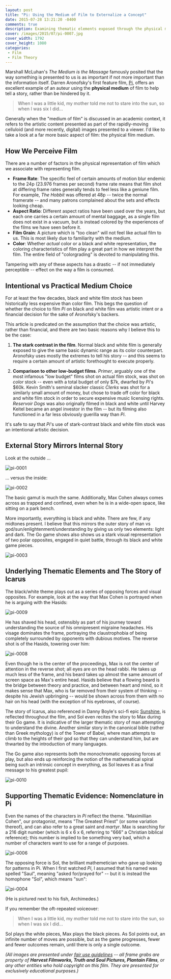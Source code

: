 ```yaml
---
layout: post
title: "Pi: Using the Medium of Film to Externalize a Concept"
date: 2015-07-28 13:21:20 -0400
comments: true
description: Examining thematic elements exposed through the physical medium of Darren Aronofsky's "Pi"
cover: /images/2015/07/pi-0007.jpg
cover_width: 1792
cover_height: 1080
categories: 
 - Film
 - Film Theory
---
```


Marshall McLuhan's *The Medium is the Massage* famously posited that the way something is presented to us is as important if not more important than the information itself. Darren Aronofsky's first feature film, [Pi](http://www.imdb.com/title/tt0138704/), offers an excellent example of an auteur using the **physical medium** of film to help tell a story, rather than be hindered by it.

<!-- more -->

> When I was a little kid, my mother told me not to stare into the sun, so when I was six I did...

Generally when the "medium of film" is discussed in an academic context, it refers to the artistic content presented as part of the rapidly-moving celluloid (and more recently, digital) images presented to a viewer. I'd like to take a look at a far more basic aspect of film: the physical film medium.

## How We Perceive Film

There are a number of factors in the physical representation of film which we associate with representing film.

 * **Frame Rate**: The specific feel of certain amounts of motion blur endemic to the 24p (23.976 frames per second) frame rate means that film shot at differing frame rates generally tends to feel less like a geniune film. For example, *The Hobbit* was offered at 48p -- twice the normal framerate -- and many patrons complained about the sets and effects looking cheap.
 * **Aspect Ratio**: Different aspect ratios have been used over the years, but each one carries a certain amount of mental baggage, as a single film does not exist in a vacuum, but is instead colored by the experiences of the films we have seen before it.
 * **Film Grain**: A picture which is "too clean" will not feel like actual film to us. This is most likely due to familiarity with the medium.
 * **Color**: Whether *actual* color or a black and white representation, the coloring characteristics of film play a great part in how we interpret the film. The entire field of "colorgrading" is devoted to manipulating this.

Tampering with any of these aspects has a drastic -- if not immediately perceptible -- effect on the way a film is consumed. 

## Intentional vs Practical Medium Choice

For at least the few decades, black and white film stock has been historically less expensive than color film. This begs the question of whether the choice to film *Pi* on black and white film was artistic intent or a financial decision for the sake of Aronofsky's backers.

This article is predicated on the assumption that the choice was artistic, rather than financial, and there are two basic reasons why I believe this to be the case:

1) **The stark contrast in the film**. Normal black and white film is generally exposed to give the same basic dynamic range as its color counterpart. Aronofsky uses mostly the extremes to tell his story -- and this seems to require a certain amount of artistic forethought to execute properly.

2) **Comparison to other low-budget films**. *Primer*, arguably one of the most infamous "low budget" films shot on actual film stock, was shot on *color* stock -- even with a total budget of only $7k, dwarfed by *Pi*'s $60k. Kevin Smith's seminal slacker classic *Clerks* was shot for a similarly small amount of money, but chose to trade off color for black and white film stock in order to secure expensive music licensing rights. *Reservoir Dogs* was also originally filmed in black and white until Harvey Keitel became an angel investor in the film -- but its filming also functioned in a far less obviously guerilla way than *Pi*.

It's safe to say that *Pi*'s use of stark-contrast black and white film stock was an intentional artistic decision.

## External Story Mirrors Internal Story

Look at the outside ...

![pi-0001](/images/2015/07/pi-0001.jpg)  

... versus the inside:

![pi-0002](/images/2015/07/pi-0002.jpg)  

The basic gamut is much the same. Additionally, Max Cohen always comes across as trapped and confined, even when he is in a wide-open space, like sitting on a park bench.

More importantly, everything is black and white. There are few, if any midtones present. I believe that this mirrors the outer story of man vs god/sun/enlightenment/understanding by giving us only two elements: light and dark. The Go game shows also shows us a stark visual representation of two polar opposites, engaged in quiet battle, through its black and white game pieces.

![pi-0003](/images/2015/07/pi-0003.jpg)  

## Underlying Thematic Elements and The Story of Icarus

The black/white theme plays out as a series of opposing forces and visual opposites. For example, look at the way that Max Cohen is portrayed when he is arguing with the Hasids:

![pi-0009](/images/2015/07/pi-0009.jpg)  

He has shaved his head, ostensibly as part of his journey toward understanding the source of his omnipresent migraine headaches. His visage dominates the frame, portraying the claustrophobia of being completely surrounded by opponents with dubious motives. The reverse shot is of the Hasids, towering over him:

![pi-0008](/images/2015/07/pi-0008.jpg)  

Even though he is the center of the proceedings, Max is not the center of attention in the reverse shot; all eyes are on the head rabbi. He takes up much less of the frame, and his beard takes up almost the same amount of screen space as Max's entire head. Hasids believe that a flowing beard is the bridge between theory and practice, and between heart and mind, so it makes sense that Max, who is far removed from their system of thinking -- despite his Jewish upbringing -- would be shown across from them with no hair on his head (with the exception of his eyebrows, of course).

The story of Icarus, also referenced in Danny Boyle's sci-fi epic [Sunshine](http://www.imdb.com/title/tt0448134/), is reflected throughout the film, and Sol even recites the story to Max during their Go game. It is indicative of the larger thematic story of man attempting to understand the divine. Another similar story in the canonical bible (rather than Greek mythology) is of the Tower of Babel, where man attempts to climb to the heights of their god so that they can understand him, but are thwarted by the introduction of many languages.

The Go game also represents both the monochromatic opposing forces at play, but also ends up reinforcing the notion of the mathematical spiral being such an intrinsic concept in everything, as Sol leaves it as a final message to his greatest pupil:

![pi-0010](/images/2015/07/pi-0010.jpg)  

## Supporting Thematic Evidence: Nomenclature in Pi 

Even the names of the characters in *Pi* reflect the theme. "Maximillian Cohen", our protagonist, means "The Greatest Priest" (or some variation thereof), and can also refer to a great saint and *martyr*. Max is searching for a 216 digit number (which is 6 x 6 x 6, referring to "666" a Christian biblical reference); this number is implied to be something very bad, which a number of characters want to use for a range of purposes.

![pi-0006](/images/2015/07/pi-0006.jpg)  

The opposing force is Sol, the brilliant mathemetician who gave up looking for patterns in Pi. When I first watched *Pi*, I assumed that his named was spelled "Saul", meaning "asked for/prayed for" -- but it is instead the homophone "Sol", which means "sun":

![pi-0004](/images/2015/07/pi-0004.jpg)  

(He is pictured next to his fish, Archimedes.)

If you remember the oft-repeated voiceover:

> When I was a little kid, my mother told me not to stare into the sun, so when I was six I did...

Sol plays the white pieces, Max plays the black pieces. As Sol points out, an infinite number of moves are possible, but as the game progresses, fewer and fewer outcomes remain, until there is only a single outcome.

*(All images are presented under [fair use guidelines](http://libguides.mit.edu/usingimages) -- all frame grabs are property of **Harvest Filmworks, Truth and Soul Pictures, Plantain Films**, or any other entities who hold copyright on this film. They are presented for exclusively educational purposes.)*

